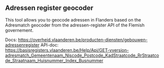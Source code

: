 Adressen register geocoder
------

This tool allows you to geocode adressen in Flanders based on the Adresmatch geocoder from the adressen-register API of the Flemish governement. 

Docs: https://overheid.vlaanderen.be/producten-diensten/gebouwen-adressenregister
API-doc: https://basisregisters.vlaanderen.be/Help/Api/GET-vversion-adresmatch_Gemeentenaam_Niscode_Postcode_KadStraatcode_RrStraatcode_Straatnaam_Huisnummer_Index_Busnummer
